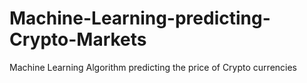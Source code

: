 # Machine-Learning-predicting-Crypto-Markets
Machine Learning Algorithm predicting the price of Crypto currencies

